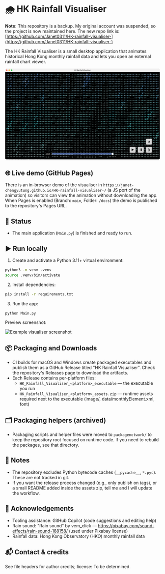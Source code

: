 
# 🌧️ HK Rainfall Visualiser

**Note:** This repository is a backup. My original account was suspended, so the project is now maintained here. The new repo link is: [https://github.com/Janet0311/HK-rainfall-visualiser-](https://github.com/Janet0311/HK-rainfall-visualiser-)

The HK Rainfall Visualiser is a small desktop application that animates historical Hong Kong monthly rainfall data and lets you open an external rainfall chart viewer.

![alt text](image/example.png)

## 🌐 Live demo (GitHub Pages)

There is an in-browser demo of the visualiser in 
`https://janet-chengyutung.github.io/HK-rainfall-visualiser-/`
 (a JS port of the animation) so visitors can view the animation without downloading the app. When Pages is enabled (Branch: `main`, Folder: `/docs`) the demo is published to the repository's Pages URL.

## 🔄 Status
- The main application (`Main.py`) is finished and ready to run.

## ▶️ Run locally
1. Create and activate a Python 3.11+ virtual environment:

```bash
python3 -m venv .venv
source .venv/bin/activate
```

2. Install dependencies:

```bash
pip install -r requirements.txt
```

3. Run the app:

```bash
python Main.py
```

Preview screenshot:

![Example visualiser screenshot](docs/assets/example.png)


## 📦 Packaging and Downloads
- CI builds for macOS and Windows create packaged executables and publish them as a GitHub Release titled "HK Rainfall Visualiser". Check the repository's Releases page to download the artifacts.
- Each Release contains per-platform files:
  - `HK_Rainfall_Visualiser_<platform>_executable` — the executable you run
  - `HK_Rainfall_Visualiser_<platform>_assets.zip` — runtime assets required next to the executable (image/, data/monthlyElement.xml, font)

## 🗂️ Packaging helpers (archived)
- Packaging scripts and helper files were moved to `packagenotwork/` to keep the repository root focused on runtime code. If you need to rebuild the packages, see that directory.

## 📝 Notes
- The repository excludes Python bytecode caches (`__pycache__`, `*.pyc`). These are not tracked in git.
- If you want the release process changed (e.g., only publish on tags), or a small README added inside the assets zip, tell me and I will update the workflow.

## 🙏 Acknowledgements
- Tooling assistance: GitHub Copilot (code suggestions and editing help)
- Rain sound: "Rain sound" by vem_click — https://pixabay.com/sound-effects/rain-sound-188158/ (used under Pixabay license)
- Rainfall data: Hong Kong Observatory (HKO) monthly rainfall data

## 📬 Contact & credits
See file headers for author credits; license: To be determined.
